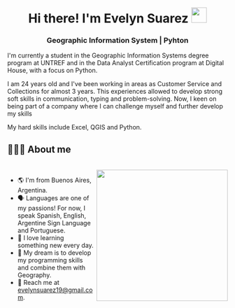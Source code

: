 <h1 align="center"><b> Hi there! I'm Evelyn Suarez </b><img src="https://media.giphy.com/media/hvRJCLFzcasrR4ia7z/giphy.gif" width="35"></h1>

<h3 align="center"> Geographic Information System | Pyhton </h3>

I'm currently a student in the Geographic Information Systems degree program at UNTREF and in the Data Analyst Certification program at Digital House, with a focus on Python.

I am 24 years old and 
I've been working in areas as Customer Service and Collections for almost 3 years. This experiences allowed to develop strong soft skills in communication, typing and problem-solving. 
Now, I keen on being part of a company where I can challenge myself and further develop my skills


My hard skills include Excel, QGIS and Python. 

## 👨🏻‍💻 About me
<br>
<img src="https://website-crimea.ru/wp-content/uploads/github/message.gif" width="300px" align="right">

- 🌎 I'm from Buenos Aires, Argentina.
- 🗣️ Languages are one of my passions! For now, I speak Spanish, English, Argentine Sign Language and Portuguese.
- 🧠 I love learning something new every day.
- 💭 My dream is to develop my programming skills and combine them with Geography.
- 📧 Reach me at evelynsuarez19@gmail.com.




